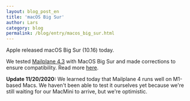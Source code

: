 ```yaml
---
layout: blog_post_en
title: 'macOS Big Sur'
author: Lars
category: blog
permalink: /blog/entry/macos_big_sur.html
---
```


Apple released macOS Big Sur (10.16) today.

We tested [Mailplane 4.3](https://mailplaneapp.com/releases/mailplane4.html#4846) with MacOS Big Sur and made corrections to ensure compatibility. Read more [here](/help/apple_silicon_compatibility.html).

**Update 11/20/2020:** We learned today that Mailplane 4 runs well on M1-based Macs. We haven't been able to test it ourselves yet because we're still waiting for our MacMini to arrive, but we're optimistic.